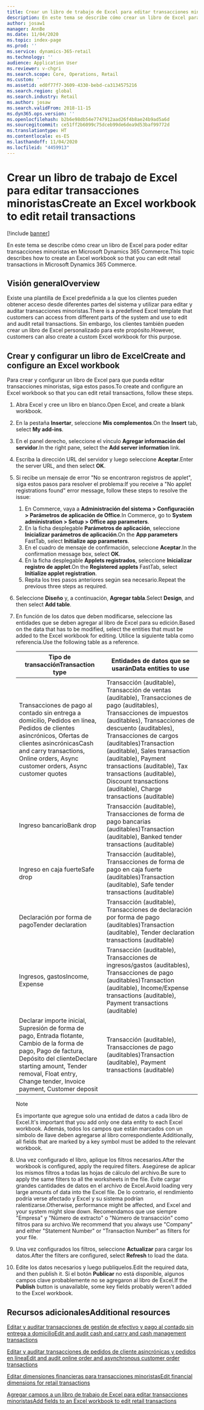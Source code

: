 ```yaml
---
title: Crear un libro de trabajo de Excel para editar transacciones minoristas
description: En este tema se describe cómo crear un libro de Excel para poder editar transacciones minoristas en Microsoft Dynamics 365 Commerce.
author: josaw1
manager: AnnBe
ms.date: 11/04/2020
ms.topic: index-page
ms.prod: ''
ms.service: dynamics-365-retail
ms.technology: ''
audience: Application User
ms.reviewer: v-chgri
ms.search.scope: Core, Operations, Retail
ms.custom: ''
ms.assetid: ed0f77f7-3609-4330-bebd-ca3134575216
ms.search.region: global
ms.search.industry: Retail
ms.author: josaw
ms.search.validFrom: 2018-11-15
ms.dyn365.ops.version: ''
ms.openlocfilehash: b2b6e98db54e7747912aad26f4b8ae24b9ad5a6d
ms.sourcegitcommit: ce51ff2b6099c75dceb99de6dea9d53baf99772d
ms.translationtype: HT
ms.contentlocale: es-ES
ms.lasthandoff: 11/04/2020
ms.locfileid: "4459913"
---
```

# <a name="create-an-excel-workbook-to-edit-retail-transactions"></a><span data-ttu-id="1d127-103">Crear un libro de trabajo de Excel para editar transacciones minoristas</span><span class="sxs-lookup"><span data-stu-id="1d127-103">Create an Excel workbook to edit retail transactions</span></span>

[!include [banner](../includes/banner.md)]

<span data-ttu-id="1d127-104">En este tema se describe cómo crear un libro de Excel para poder editar transacciones minoristas en Microsoft Dynamics 365 Commerce.</span><span class="sxs-lookup"><span data-stu-id="1d127-104">This topic describes how to create an Excel workbook so that you can edit retail transactions in Microsoft Dynamics 365 Commerce.</span></span>

## <a name="overview"></a><span data-ttu-id="1d127-105">Visión general</span><span class="sxs-lookup"><span data-stu-id="1d127-105">Overview</span></span>

<span data-ttu-id="1d127-106">Existe una plantilla de Excel predefinida a la que los clientes pueden obtener acceso desde diferentes partes del sistema y utilizar para editar y auditar transacciones minoristas.</span><span class="sxs-lookup"><span data-stu-id="1d127-106">There is a predefined Excel template that customers can access from different parts of the system and use to edit and audit retail transactions.</span></span> <span data-ttu-id="1d127-107">Sin embargo, los clientes también pueden crear un libro de Excel personalizado para este propósito.</span><span class="sxs-lookup"><span data-stu-id="1d127-107">However, customers can also create a custom Excel workbook for this purpose.</span></span>

## <a name="create-and-configure-an-excel-workbook"></a><span data-ttu-id="1d127-108">Crear y configurar un libro de Excel</span><span class="sxs-lookup"><span data-stu-id="1d127-108">Create and configure an Excel workbook</span></span>

<span data-ttu-id="1d127-109">Para crear y configurar un libro de Excel para que pueda editar transacciones minoristas, siga estos pasos.</span><span class="sxs-lookup"><span data-stu-id="1d127-109">To create and configure an Excel workbook so that you can edit retail transactions, follow these steps.</span></span>

1. <span data-ttu-id="1d127-110">Abra Excel y cree un libro en blanco.</span><span class="sxs-lookup"><span data-stu-id="1d127-110">Open Excel, and create a blank workbook.</span></span>
1. <span data-ttu-id="1d127-111">En la pestaña **Insertar**, seleccione **Mis complementos**.</span><span class="sxs-lookup"><span data-stu-id="1d127-111">On the **Insert** tab, select **My add-ins**.</span></span>
1. <span data-ttu-id="1d127-112">En el panel derecho, seleccione el vínculo **Agregar información del servidor**.</span><span class="sxs-lookup"><span data-stu-id="1d127-112">In the right pane, select the **Add server information** link.</span></span>
1. <span data-ttu-id="1d127-113">Escriba la dirección URL del servidor y luego seleccione **Aceptar**.</span><span class="sxs-lookup"><span data-stu-id="1d127-113">Enter the server URL, and then select **OK**.</span></span>
1. <span data-ttu-id="1d127-114">Si recibe un mensaje de error "No se encontraron registros de applet", siga estos pasos para resolver el problema:</span><span class="sxs-lookup"><span data-stu-id="1d127-114">If you receive a "No applet registrations found" error message, follow these steps to resolve the issue:</span></span>

    1. <span data-ttu-id="1d127-115">En Commerce, vaya a **Administración del sistema \> Configuración \> Parámetros de aplicación de Office**.</span><span class="sxs-lookup"><span data-stu-id="1d127-115">In Commerce, go to **System administration \> Setup \> Office app parameters**.</span></span>
    1. <span data-ttu-id="1d127-116">En la ficha desplegable **Parámetros de aplicación**, seleccione **Inicializar parámetros de aplicación**.</span><span class="sxs-lookup"><span data-stu-id="1d127-116">On the **App parameters** FastTab, select **Initialize app parameters**.</span></span>
    1. <span data-ttu-id="1d127-117">En el cuadro de mensaje de confirmación, seleccione **Aceptar**.</span><span class="sxs-lookup"><span data-stu-id="1d127-117">In the confirmation message box, select **OK**.</span></span>
    1. <span data-ttu-id="1d127-118">En la ficha desplegable **Applets registrados**, seleccione **Inicializar registro de applet**.</span><span class="sxs-lookup"><span data-stu-id="1d127-118">On the **Registered applets** FastTab, select **Initialize applet registration**.</span></span>
    1. <span data-ttu-id="1d127-119">Repita los tres pasos anteriores según sea necesario.</span><span class="sxs-lookup"><span data-stu-id="1d127-119">Repeat the previous three steps as required.</span></span>

1. <span data-ttu-id="1d127-120">Seleccione **Diseño** y, a continuación, **Agregar tabla**.</span><span class="sxs-lookup"><span data-stu-id="1d127-120">Select **Design**, and then select **Add table**.</span></span>
1. <span data-ttu-id="1d127-121">En función de los datos que deben modificarse, seleccione las entidades que se deben agregar al libro de Excel para su edición.</span><span class="sxs-lookup"><span data-stu-id="1d127-121">Based on the data that has to be modified, select the entities that must be added to the Excel workbook for editing.</span></span> <span data-ttu-id="1d127-122">Utilice la siguiente tabla como referencia.</span><span class="sxs-lookup"><span data-stu-id="1d127-122">Use the following table as a reference.</span></span>

    | <span data-ttu-id="1d127-123">Tipo de transacción</span><span class="sxs-lookup"><span data-stu-id="1d127-123">Transaction type</span></span> | <span data-ttu-id="1d127-124">Entidades de datos que se usarán</span><span class="sxs-lookup"><span data-stu-id="1d127-124">Data entities to use</span></span> |
    |------------------|----------------------|
    | <span data-ttu-id="1d127-125">Transacciones de pago al contado sin entrega a domicilio, Pedidos en línea, Pedidos de clientes asincrónicos, Ofertas de clientes asincrónicas</span><span class="sxs-lookup"><span data-stu-id="1d127-125">Cash and carry transactions, Online orders, Async customer orders, Async customer quotes</span></span> | <span data-ttu-id="1d127-126">Transacción (auditable), Transacción de ventas (auditable), Transacciones de pago (auditables), Transacciones de impuestos (auditables), Transacciones de descuento (auditables), Transacciones de cargos (auditables)</span><span class="sxs-lookup"><span data-stu-id="1d127-126">Transaction (auditable), Sales transaction (auditable), Payment transactions (auditable), Tax transactions (auditable), Discount transactions (auditable), Charge transactions (auditable)</span></span> |
    | <span data-ttu-id="1d127-127">Ingreso bancario</span><span class="sxs-lookup"><span data-stu-id="1d127-127">Bank drop</span></span> | <span data-ttu-id="1d127-128">Transacción (auditable), Transacciones de forma de pago bancarias (auditables)</span><span class="sxs-lookup"><span data-stu-id="1d127-128">Transaction (auditable), Banked tender transactions (auditable)</span></span> |
    | <span data-ttu-id="1d127-129">Ingreso en caja fuerte</span><span class="sxs-lookup"><span data-stu-id="1d127-129">Safe drop</span></span> | <span data-ttu-id="1d127-130">Transacción (auditable), Transacciones de forma de pago en caja fuerte (auditables)</span><span class="sxs-lookup"><span data-stu-id="1d127-130">Transaction (auditable), Safe tender transactions (auditable)</span></span> |
    | <span data-ttu-id="1d127-131">Declaración por forma de pago</span><span class="sxs-lookup"><span data-stu-id="1d127-131">Tender declaration</span></span> | <span data-ttu-id="1d127-132">Transacción (auditable), Transacciones de declaración por forma de pago (auditables)</span><span class="sxs-lookup"><span data-stu-id="1d127-132">Transaction (auditable), Tender declaration transactions (auditable)</span></span> |
    | <span data-ttu-id="1d127-133">Ingresos, gastos</span><span class="sxs-lookup"><span data-stu-id="1d127-133">Income, Expense</span></span> | <span data-ttu-id="1d127-134">Transacción (auditable), Transacciones de ingresos/gastos (auditables), Transacciones de pago (auditables)</span><span class="sxs-lookup"><span data-stu-id="1d127-134">Transaction (auditable), Income/Expense transactions (auditable), Payment transactions (auditable)</span></span> |
    | <span data-ttu-id="1d127-135">Declarar importe inicial, Supresión de forma de pago, Entrada flotante, Cambio de la forma de pago, Pago de factura, Depósito del cliente</span><span class="sxs-lookup"><span data-stu-id="1d127-135">Declare starting amount, Tender removal, Float entry, Change tender, Invoice payment, Customer deposit</span></span> | <span data-ttu-id="1d127-136">Transacción (auditable), Transacciones de pago (auditables)</span><span class="sxs-lookup"><span data-stu-id="1d127-136">Transaction (auditable), Payment transactions (auditable)</span></span> |

    > [!NOTE]
    > <span data-ttu-id="1d127-137">Es importante que agregue solo una entidad de datos a cada libro de Excel.</span><span class="sxs-lookup"><span data-stu-id="1d127-137">It's important that you add only one data entity to each Excel workbook.</span></span> <span data-ttu-id="1d127-138">Además, todos los campos que están marcados con un símbolo de llave deben agregarse al libro correspondiente.</span><span class="sxs-lookup"><span data-stu-id="1d127-138">Additionally, all fields that are marked by a key symbol must be added to the relevant workbook.</span></span>

1. <span data-ttu-id="1d127-139">Una vez configurado el libro, aplique los filtros necesarios.</span><span class="sxs-lookup"><span data-stu-id="1d127-139">After the workbook is configured, apply the required filters.</span></span> <span data-ttu-id="1d127-140">Asegúrese de aplicar los mismos filtros a todas las hojas de cálculo del archivo.</span><span class="sxs-lookup"><span data-stu-id="1d127-140">Be sure to apply the same filters to all the worksheets in the file.</span></span> <span data-ttu-id="1d127-141">Evite cargar grandes cantidades de datos en el archivo de Excel.</span><span class="sxs-lookup"><span data-stu-id="1d127-141">Avoid loading very large amounts of data into the Excel file.</span></span> <span data-ttu-id="1d127-142">De lo contrario, el rendimiento podría verse afectado y Excel y su sistema podrían ralentizarse.</span><span class="sxs-lookup"><span data-stu-id="1d127-142">Otherwise, performance might be affected, and Excel and your system might slow down.</span></span> <span data-ttu-id="1d127-143">Recomendamos que use siempre "Empresa" y "Número de extracto" o "Número de transacción" como filtros para su archivo.</span><span class="sxs-lookup"><span data-stu-id="1d127-143">We recommend that you always use "Company" and either "Statement Number" or "Transaction Number" as filters for your file.</span></span>
1. <span data-ttu-id="1d127-144">Una vez configurados los filtros, seleccione **Actualizar** para cargar los datos.</span><span class="sxs-lookup"><span data-stu-id="1d127-144">After the filters are configured, select **Refresh** to load the data.</span></span>
1. <span data-ttu-id="1d127-145">Edite los datos necesarios y luego publíquelos.</span><span class="sxs-lookup"><span data-stu-id="1d127-145">Edit the required data, and then publish it.</span></span> <span data-ttu-id="1d127-146">Si el botón **Publicar** no está disponible, algunos campos clave probablemente no se agregaron al libro de Excel.</span><span class="sxs-lookup"><span data-stu-id="1d127-146">If the **Publish** button is unavailable, some key fields probably weren't added to the Excel workbook.</span></span>

## <a name="additional-resources"></a><span data-ttu-id="1d127-147">Recursos adicionales</span><span class="sxs-lookup"><span data-stu-id="1d127-147">Additional resources</span></span>

[<span data-ttu-id="1d127-148">Editar y auditar transacciones de gestión de efectivo y pago al contado sin entrega a domicilio</span><span class="sxs-lookup"><span data-stu-id="1d127-148">Edit and audit cash and carry and cash management transactions</span></span>](edit-cash-trans.md)

[<span data-ttu-id="1d127-149">Editar y auditar transacciones de pedidos de cliente asincrónicas y pedidos en línea</span><span class="sxs-lookup"><span data-stu-id="1d127-149">Edit and audit online order and asynchronous customer order transactions</span></span>](edit-order-trans.md)

[<span data-ttu-id="1d127-150">Editar dimensiones financieras para transacciones minoristas</span><span class="sxs-lookup"><span data-stu-id="1d127-150">Edit financial dimensions for retail transactions</span></span>](edit-financial-dim.md)

[<span data-ttu-id="1d127-151">Agregar campos a un libro de trabajo de Excel para editar transacciones minoristas</span><span class="sxs-lookup"><span data-stu-id="1d127-151">Add fields to an Excel workbook to edit retail transactions</span></span>](add-fields-excel.md)

